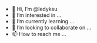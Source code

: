 - 👋 Hi, I’m @ledyksu
- 👀 I’m interested in ...
- 🌱 I’m currently learning ...
- 💞️ I’m looking to collaborate on ...
- 📫 How to reach me ...

<!---
ledyksu/ledyksu is a ✨ special ✨ repository because its `README.md` (this file) appears on your GitHub profile.
You can click the Preview link to take a look at your changes.
--->
